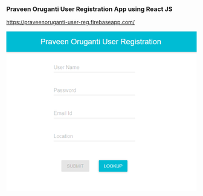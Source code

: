 ### Praveen Oruganti User Registration App using React JS
https://praveenoruganti-user-reg.firebaseapp.com/

![screenshot of the app](https://raw.githubusercontent.com/praveenoruganti/praveenoruganti-reactjs/master/0_Projects/praveenoruganti-user-registration-app-firebase/src/images/screenshot.PNG "User Registration App")